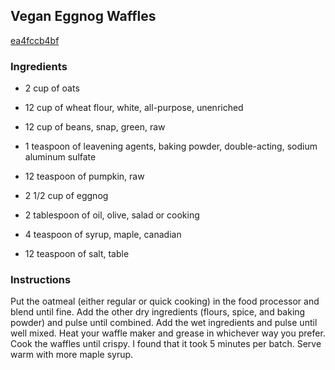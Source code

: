 ## Vegan Eggnog Waffles

[ea4fccb4bf](http://www.food.com/recipe/vegan-eggnog-waffles-202593)

### Ingredients

 - 2 cup of oats

 - 12 cup of wheat flour, white, all-purpose, unenriched

 - 12 cup of beans, snap, green, raw

 - 1 teaspoon of leavening agents, baking powder, double-acting, sodium aluminum sulfate

 - 12 teaspoon of pumpkin, raw

 - 2 1/2 cup of eggnog

 - 2 tablespoon of oil, olive, salad or cooking

 - 4 teaspoon of syrup, maple, canadian

 - 12 teaspoon of salt, table

### Instructions

Put the oatmeal (either regular or quick cooking) in the food processor and blend until fine. Add the other dry ingredients (flours, spice, and baking powder) and pulse until combined. Add the wet ingredients and pulse until well mixed. Heat your waffle maker and grease in whichever way you prefer. Cook the waffles until crispy. I found that it took 5 minutes per batch. Serve warm with more maple syrup.